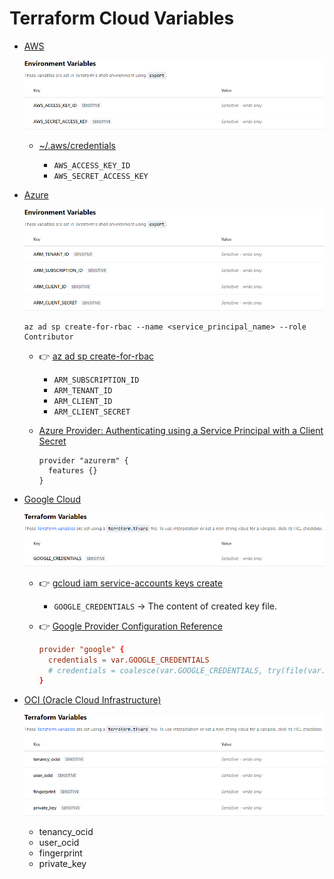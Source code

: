 # Terraform Cloud Variables

- [AWS](https://registry.terraform.io/providers/hashicorp/aws/latest/docs)

  ![AWS Environment Variables for Terraform Cloud](./images/TerraformCloud_AwsVariables.png "AWS Environment Variables")

  - [~/.aws/credentials](https://docs.aws.amazon.com/en_us/cli/latest/userguide/cli-configure-files.html#cli-configure-files-where)

    - `AWS_ACCESS_KEY_ID`
    - `AWS_SECRET_ACCESS_KEY`

- [Azure](https://registry.terraform.io/providers/hashicorp/azurerm/latest/docs/guides/service_principal_client_secret#configuring-the-service-principal-in-terraform)

  ![Azure Environment Variables for Terraform Cloud](./images/TerraformCloud_AzureVariables.png "Azure Environment Variables")

  ```
  az ad sp create-for-rbac --name <service_principal_name> --role Contributor
  ```

  - 👉 [az ad sp create-for-rbac](https://docs.microsoft.com/en-us/cli/azure/ad/sp?view=azure-cli-latest#az_ad_sp_create_for_rbac)

    - `ARM_SUBSCRIPTION_ID`
    - `ARM_TENANT_ID`
    - `ARM_CLIENT_ID`
    - `ARM_CLIENT_SECRET`

  - [Azure Provider: Authenticating using a Service Principal with a Client Secret](https://registry.terraform.io/providers/hashicorp/azurerm/latest/docs/guides/service_principal_client_secret#configuring-the-service-principal-in-terraform)

    ```
    provider "azurerm" {
      features {}
    }
    ```

- [Google Cloud](https://registry.terraform.io/providers/hashicorp/google/latest/docs/guides/provider_reference#full-reference)

  ![Gcloud Terraform Variables for Terraform Cloud](./images/TerraformCloud_GcloudVariables.png "Gcloud Terraform Variables")

  - 👉 [gcloud iam service-accounts keys create](https://cloud.google.com/sdk/gcloud/reference/iam/service-accounts/keys/create)

    - `GOOGLE_CREDENTIALS` -> The content of created key file.

  - 👉 [Google Provider Configuration Reference](https://registry.terraform.io/providers/hashicorp/google/latest/docs/guides/provider_reference#full-reference)

    ```conf
    provider "google" {
      credentials = var.GOOGLE_CREDENTIALS
      # credentials = coalesce(var.GOOGLE_CREDENTIALS, try(file(var.GOOGLE_CLOUD_KEYFILE_JSON), ""))
    }
    ```

- [OCI (Oracle Cloud Infrastructure)](https://registry.terraform.io/providers/hashicorp/oci/latest/docs)

  ![OCI Environment Variables for Terraform Cloud](./images/TerraformCloud_OCIVariables.png "OCI Environment Variables")

  - tenancy_ocid
  - user_ocid
  - fingerprint
  - private_key
